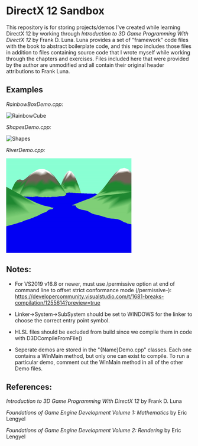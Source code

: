 # DirectX 12 Sandbox
This repository is for storing projects/demos I've created while learning DirectX 12 by working through _Introduction to 3D Game Programming With DirectX 12_ by Frank D. Luna. Luna provides a set of "framework" code files with the book to abstract boilerplate code, and this repo includes those files in addition to files containing source code that I wrote myself while working through the chapters and exercises. Files included here that were provided by the author are unmodified and all contain their original header attributions to Frank Luna. 

## Examples

_RainbowBoxDemo.cpp:_

![RainbowCube][rainbowcube]

_ShapesDemo.cpp:_

![Shapes][shapes]

_RiverDemo.cpp:_

![River][river]

[rainbowcube]: img/RainbowCube.gif
[shapes]: img/ShapesDemo.gif
[river]: img/RiverDemo.gif


## Notes:

* For VS2019 v16.8 or newer, must use /permissive option at end of command line to offset strict conformance mode (/permissive-): https://developercommunity.visualstudio.com/t/1681-breaks-compilation/1255614?preview=true

* Linker->System->SubSystem should be set to WINDOWS for the linker to choose the correct entry point symbol.

* HLSL files should be excluded from build since we compile them in code with D3DCompileFromFile()

* Seperate demos are stored in the "{Name}Demo.cpp" classes. Each one contains a WinMain method, but only one can exist to compile. To run a particular demo, comment out the WinMain method in all of the other Demo files.

## References:
_Introduction to 3D Game Programming With DirectX 12_ by Frank D. Luna

_Foundations of Game Engine Development Volume 1: Mathematics_ by Eric Lengyel

_Foundations of Game Engine Development Volume 2: Rendering_ by Eric Lengyel